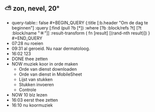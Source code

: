 ## ⛅ zon, nevel, 20°
- query-table:: false
  #+BEGIN_QUERY 
  {:title [:b.header "Om de dag te beginnen"]
   :query [:find (pull ?b [*])
     :where 
       [?b :block/refs ?t]
       [?t :block/name "☀️"]]
   :result-transform ( fn [result] [(rand-nth result)])
  }
  #+END_QUERY
- 07:28 nu roeien
- 09:31 al geroeid. Nu naar dermatoloog.
- 16:02 123
- DONE thee zetten
- NOW muziek koor in orde maken
	- Orde van dienst downloaden
	- Orde van dienst in MobileSheet
	- Lijst van stukken
	- Stukken invoeren
	- Controle
- NOW 10 blz lezen
- 16:03 eerst thee zetten
- 16:10 nu koormuziek